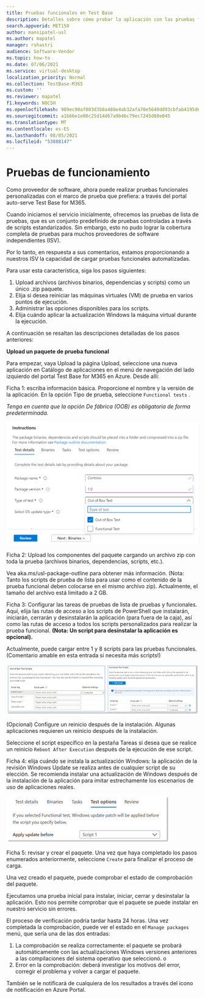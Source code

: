 ```yaml
---
title: Pruebas funcionales en Test Base
description: Detalles sobre cómo probar la aplicación con las pruebas funcionales automatizadas existentes
search.appverid: MET150
author: mansipatel-usl
ms.author: mapatel
manager: rshastri
audience: Software-Vendor
ms.topic: how-to
ms.date: 07/06/2021
ms.service: virtual-desktop
localization_priority: Normal
ms.collection: TestBase-M365
ms.custom: ''
ms.reviewer: mapatel
f1.keywords: NOCSH
ms.openlocfilehash: 989ec90af003d3b0a488e4ab32afa70e5640dd93cbfab4195d6b048105b80e80
ms.sourcegitcommit: a1b66e1e80c25d14d67a9b46c79ec7245d88e045
ms.translationtype: MT
ms.contentlocale: es-ES
ms.lasthandoff: 08/05/2021
ms.locfileid: "53888147"
---
```

# <a name="functional-testing"></a>Pruebas de funcionamiento

Como proveedor de software, ahora puede realizar pruebas funcionales personalizadas con el marco de prueba que prefiera: a través del portal auto-serve Test Base for M365. 

Cuando iniciamos el servicio inicialmente, ofrecemos las pruebas de lista de pruebas, que es un conjunto predefinido de pruebas controladas a través de scripts estandarizados. Sin embargo, esto no pudo lograr la cobertura completa de pruebas para muchos proveedores de software independientes (ISV). 

Por lo tanto, en respuesta a sus comentarios, estamos proporcionando a nuestros ISV la capacidad de cargar pruebas funcionales automatizadas.

Para usar esta característica, siga los pasos siguientes:

1. Upload archivos (archivos binarios, dependencias y scripts) como un único .zip paquete.
2. Elija si desea reiniciar las máquinas virtuales (VM) de prueba en varios puntos de ejecución.
3. Administrar las opciones disponibles para los scripts.
4. Elija cuándo aplicar la actualización Windows la máquina virtual durante la ejecución.

A continuación se resaltan las descripciones detalladas de los pasos anteriores:

**Upload un paquete de prueba funcional**

Para empezar, vaya Upload la página Upload, seleccione una nueva aplicación en Catálogo de aplicaciones en el menú de navegación del lado izquierdo del portal Test Base for M365 en Azure. Desde allí:

Ficha 1: escriba información básica. Proporcione el nombre y la versión de la aplicación. En la opción Tipo de prueba, seleccione ```Functional tests``` . 

*Tenga en cuenta que la opción De fábrica (OOB) es obligatoria de forma predeterminada.*


![Seleccionar la pestaña de pruebas funcionales](Media/functional_testing_tab1.png)

Ficha 2: Upload los componentes del paquete cargando un archivo zip con toda la prueba (archivos binarios, dependencias, scripts, etc.). 

Vea aka.ms/usl-package-outline para obtener más información. (Nota: Tanto los scripts de prueba de lista para usar como el contenido de la prueba funcional deben colocarse en el mismo archivo zip). Actualmente, el tamaño del archivo está limitado a 2 GB.

Ficha 3: Configurar las tareas de pruebas de lista de pruebas y funcionales. Aquí, elija las rutas de acceso a los scripts de PowerShell que instalarán, iniciarán, cerrarán y desinstalarán la aplicación (para fuera de la caja), así como las rutas de acceso a todos los scripts personalizados para realizar la prueba funcional. **(Nota: Un script para desinstalar la aplicación es opcional).**

Actualmente, puede cargar entre 1 y 8 scripts para las pruebas funcionales. (Comentario amable en esta entrada si necesita más scripts!)

![Upload hasta 8 scripts con pruebas funcionales](Media/functional_testing_tab3.png)

(Opcional) Configure un reinicio después de la instalación. Algunas aplicaciones requieren un reinicio después de la instalación. 

Seleccione el script específico en la pestaña Tareas si desea que se realice un reinicio ```Reboot After Execution``` después de la ejecución de ese script.

Ficha 4: elija cuándo se instala la actualización Windows: la aplicación de la revisión Windows Update se realiza antes de cualquier script de su elección. Se recomienda instalar una actualización de Windows después de la instalación de la aplicación para imitar estrechamente los escenarios de uso de aplicaciones reales.

![La actualización Windows puede instalarse después de un script específico](Media/functional_testing_tab4.png)

Ficha 5: revisar y crear el paquete. Una vez que haya completado los pasos enumerados anteriormente, seleccione ```Create``` para finalizar el proceso de carga.

Una vez creado el paquete, puede comprobar el estado de comprobación del paquete.

Ejecutamos una prueba inicial para instalar, iniciar, cerrar y desinstalar la aplicación. Esto nos permite comprobar que el paquete se puede instalar en nuestro servicio sin errores.

El proceso de verificación podría tardar hasta 24 horas. Una vez completada la comprobación, puede ver el estado en el ```Manage packages``` menú, que sería una de las dos entradas:

1. La comprobación se realiza correctamente: el paquete se probará automáticamente con las actualizaciones Windows versiones anteriores a las compilaciones del sistema operativo que seleccionó.
o
2. Error en la comprobación: deberá investigar los motivos del error, corregir el problema y volver a cargar el paquete.

También se le notificará de cualquiera de los resultados a través del icono de notificación en Azure Portal.
